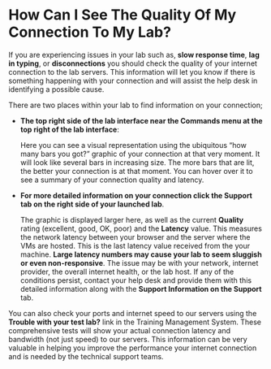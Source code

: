 # How Can I See The Quality Of My Connection To My Lab?

If you are experiencing issues in your lab such as, **slow response time**, **lag in typing**, or **disconnections** you should check the quality of your internet connection to the lab servers. This information will let you know if there is something happening with your connection and will assist the help desk in identifying a possible cause.

There are two places within your lab to find information on your connection; 
- **The top right side of the lab interface near the Commands menu at the top right of the lab interface**: 

    Here you can see a visual representation using the ubiquitous “how many bars you got?” graphic of your connection at that very moment. It will look like several bars in increasing size. The more bars that are lit, the better your connection is at that moment. You can hover over it to see a summary of your connection quality and latency.

- **For more detailed information on your connection click the Support tab on the right side of your launched lab**. 

    The graphic is displayed larger here, as well as the current **Quality** rating (excellent, good, OK, poor) and the **Latency** value. This measures the network latency between your browser and the server where the VMs are hosted. This is the last latency value received from the your machine. **Large latency numbers may cause your lab to seem sluggish or even non-responsive**. The issue may be with your network, internet provider, the overall internet health, or the lab host. If any of the conditions persist, contact your help desk and provide them with this detailed information along with the **Support Information on the Support** tab.

You can also check your ports and internet speed to our servers using the **Trouble with your test lab?** link in the Training Management System. These comprehensive tests will show your actual connection latency and bandwidth (not just speed) to our servers. This information can be very valuable in helping you improve the performance your internet connection and is needed by the technical support teams.